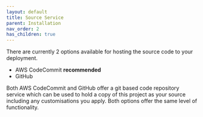 ```yaml
---
layout: default
title: Source Service
parent: Installation
nav_order: 2
has_children: true
---
```


<!--
Copyright Amazon.com, Inc. or its affiliates. All Rights Reserved.
SPDX-License-Identifier: MIT-0
-->

There are currently 2 options available for hosting the source code to your deployment. 

- AWS CodeCommit **recommended**
- GitHub

Both AWS CodeCommit and GitHub offer a git based code repository service which can be used to hold a copy of this project as your source including any customisations you apply. Both options offer the same level of functionality.